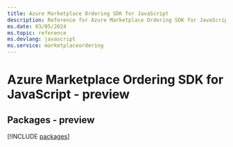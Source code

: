 ```yaml
---
title: Azure Marketplace Ordering SDK for JavaScript
description: Reference for Azure Marketplace Ordering SDK for JavaScript
ms.date: 03/05/2024
ms.topic: reference
ms.devlang: javascript
ms.service: marketplaceordering
---
```

# Azure Marketplace Ordering SDK for JavaScript - preview
## Packages - preview
[!INCLUDE [packages](marketplace-ordering-index.md)]